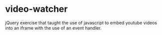 # video-watcher

jQuery exercise that taught the use of javascript to embed youtube videos into an iframe with the use of an event handler.
